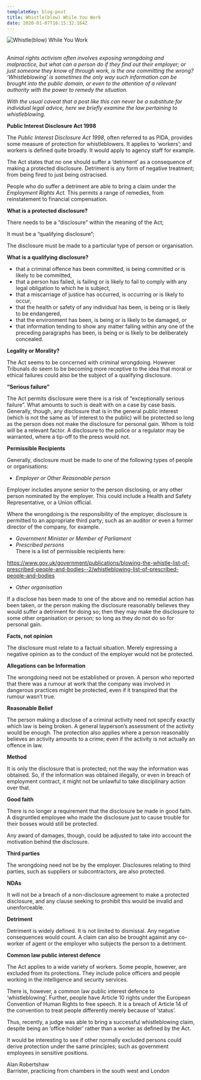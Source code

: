 ```yaml
---
templateKey: blog-post
title: Whistle(blow) While You Work
date: 2020-01-07T16:15:32.164Z
---
```

![](/img/unnamed-1-2-.jpg "Whistle(blow) While You Work")

<!--StartFragment-->

*\
Animal rights activism often involves exposing wrongdoing and malpractice, but what can a person do if they find out their employer; or just someone they know of through work, is the one committing the wrong? ‘Whistleblowing’ is sometimes the only way such information can be brought into the public domain, or even to the attention of a relevant authority with the power to remedy the situation.*

*With the usual caveat that a post like this can never be a substitute for individual legal advice, here we briefly examine the law pertaining to whistleblowing.*



**Public Interest Disclosure Act 1998**

The *Public Interest Disclosure Act 1998*, often referred to as PIDA, provides some measure of protection for whistleblowers. It applies to ‘workers’; and workers is defined quite broadly. It would apply to agency staff for example.

The Act states that no one should suffer a ‘detriment’ as a consequence of making a protected disclosure. Detriment is any form of negative treatment; from being fired to just being ostracised.

People who do suffer a detriment are able to bring a claim under the *Employment Rights Act.* This permits a range of remedies, from reinstatement to financial compensation.



**What is a protected disclosure?**

There needs to be a “disclosure” within the meaning of the Act;

It must be a “qualifying disclosure”;

The disclosure must be made to a particular type of person or organisation.



**What is a qualifying disclosure?**

* that a criminal offence has been committed, is being committed or is likely to be committed,
* that a person has failed, is failing or is likely to fail to comply with any legal obligation to which he is subject,
* that a miscarriage of justice has occurred, is occurring or is likely to occur,
* that the health or safety of any individual has been, is being or is likely to be endangered,
* that the environment has been, is being or is likely to be damaged, or
* that information tending to show any matter falling within any one of the preceding paragraphs has been, is being or is likely to be deliberately concealed.



**Legality or Morality?**

The Act seems to be concerned with criminal wrongdoing. However Tribunals do seem to be becoming more receptive to the idea that moral or ethical failures could also be the subject of a qualifying disclosure.



**“Serious failure”**

The Act permits disclosure were there is a risk of “exceptionally serious failure”. What amounts to such is dealt with on a case by case basis. Generally, though, any disclosure that is in the general public interest (which is not the same as ‘of interest to the public) will be protected so long as the person does not make the disclosure for personal gain. Whom is told will be a relevant factor. A disclosure to the police or a regulator may be warranted, where a tip-off to the press would not.



**Permissible Recipients**

Generally, disclosure must be made to one of the following types of people or organisations:

* *Employer or Other Reasonable person*

Employer includes anyone senior to the person disclosing, or any other person nominated by the employer. This could include a Health and Safety Representative, or a Union official.

Where the wrongdoing is the responsibility of the employer, disclosure is permitted to an appropriate third party; such as an auditor or even a former director of the company, for example.

* *Government Minister or Member of Parliament*
* *Prescribed persons*\
  There is a list of permissible recipients here:

<https://www.gov.uk/government/publications/blowing-the-whistle-list-of-prescribed-people-and-bodies--2/whistleblowing-list-of-prescribed-people-and-bodies>



* *Other organisation*



If a disclose has been made to one of the above and no remedial action has been taken, or the person making the disclosure reasonably believes they would suffer a detriment for doing so; then they may make the disclosure to some other organisation or person; so long as they do not do so for personal gain.



**Facts, not opinion**

The disclosure must relate to a factual situation. Merely expressing a negative opinion as to the conduct of the employer would not be protected.



**Allegations can be Information**

The wrongdoing need not be established or proven. A person who reported that there was a rumour at work that the company was involved in dangerous practices might be protected, even if it transpired that the rumour wasn’t true.



**Reasonable Belief**

The person making a disclose of a criminal activity need not specify exactly which law is being broken. A general layperson’s assessment of the activity would be enough. The protection also applies where a person reasonably believes an activity amounts to a crime; even if the activity is not actually an offence in law.



**Method**

It is only the disclosure that is protected; not the way the information was obtained. So, if the information was obtained illegally, or even in breach of employment contract, it might not be unlawful to take disciplinary action over that.



**Good faith**

There is no longer a requirement that the disclosure be made in good faith. A disgruntled employee who made the disclosure just to cause trouble for their bosses would still be protected.

Any award of damages, though, could be adjusted to take into account the motivation behind the disclosure.



**Third parties**

The wrongdoing need not be by the employer. Disclosures relating to third parties, such as suppliers or subcontractors, are also protected.



**NDAs**

It will not be a breach of a non-disclosure agreement to make a protected disclosure, and any clause seeking to prohibit this would be invalid and unenforceable.



**Detriment**

Detriment is widely defined. It is not limited to dismissal. Any negative consequences would count. A claim can also be brought against any co-worker of agent or the employer who subjects the person to a detriment.



**Common law public interest defence**

The Act applies to a wide variety of workers. Some people, however, are excluded from its protections. They include police officers and people working in the intelligence and security services.

There is, however, a common law public interest defence to ‘whistleblowing’. Further, people have Article 10 rights under the European Convention of Human Rights to free speech. It is a breach of Article 14 of the convention to treat people differently merely because of ‘status’.

Thus, recently, a judge was able to bring a successful whistleblowing claim, despite being an ‘office holder’ rather than a worker as defined by the Act.

It would be interesting to see if other normally excluded persons could derive protection under the same principles; such as government employees in sensitive positions.



Alan Robertshaw\
Barrister, practicing from chambers in the south west and London

<!--EndFragment-->